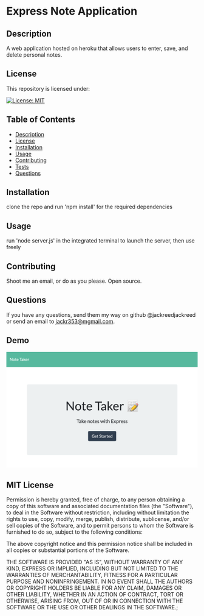 
  # Express Note Application

  ## Description 
  A web application hosted on heroku that allows users to enter, save, and delete personal notes.

  ## License 

  This repository is licensed under:   
  
  [![License: MIT](https://img.shields.io/badge/License-MIT-yellow.svg)](https://opensource.org/licenses/MIT)

  
  ## Table of Contents
  * [Description](#description)
  * [License](#license)
  * [Installation](#installation)
  * [Usage](#usage)
  * [Contributing](#contributing)
  * [Tests](#tests)
  * [Questions](#questions)

  ## Installation
  
  clone the repo and run 'npm install' for the required dependencies

  ## Usage 
  
  run 'node server.js' in the integrated terminal to launch the server, then use freely

  ## Contributing 
  
  Shoot me an email, or do as you please. Open source.

  ## Questions 
  
  If you have any questions, send them my way on github @jackreedjackreed or send an email to jackr353@mgmail.com.

 ## Demo 

<img src="/public/assets/express-note-application.png" alt="screnshot of application">

  ## MIT License

  Permission is hereby granted, free of charge, to any person obtaining a copy
  of this software and associated documentation files (the "Software"), to deal
  in the Software without restriction, including without limitation the rights
  to use, copy, modify, merge, publish, distribute, sublicense, and/or sell
  copies of the Software, and to permit persons to whom the Software is
  furnished to do so, subject to the following conditions:

  The above copyright notice and this permission notice shall be included in all
  copies or substantial portions of the Software.

  THE SOFTWARE IS PROVIDED "AS IS", WITHOUT WARRANTY OF ANY KIND, EXPRESS OR
  IMPLIED, INCLUDING BUT NOT LIMITED TO THE WARRANTIES OF MERCHANTABILITY,
  FITNESS FOR A PARTICULAR PURPOSE AND NONINFRINGEMENT. IN NO EVENT SHALL THE
  AUTHORS OR COPYRIGHT HOLDERS BE LIABLE FOR ANY CLAIM, DAMAGES OR OTHER
  LIABILITY, WHETHER IN AN ACTION OF CONTRACT, TORT OR OTHERWISE, ARISING FROM,
  OUT OF OR IN CONNECTION WITH THE SOFTWARE OR THE USE OR OTHER DEALINGS IN THE
SOFTWARE.;
